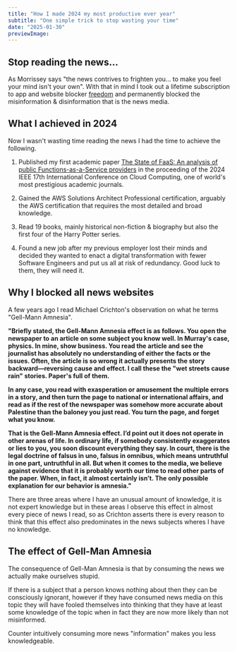 ```yaml
---
title: "How I made 2024 my most productive ever year"
subtitle: "One simple trick to stop wasting your time"
date: "2025-01-30"
previewImage:
---
```


## Stop reading the news...

As Morrissey says "the news contrives to frighten you... to make you feel your mind isn't your own". With that in mind I took out a lifetime subscription to app and website blocker [freedom](https://freedom.to/) and permanently blocked the misinformation & disinformation that is the news media.

## What I achieved in 2024

Now I wasn't wasting time reading the news I had the time to achieve the following.

1. Published my first academic paper [The State of FaaS: An analysis of public Functions-as-a-Service providers](https://arxiv.org/abs/2408.03021) in the proceeding of the 2024 IEEE 17th International Conference on Cloud Computing, one of world's most prestigious academic journals.

2. Gained the AWS Solutions Architect Professional certification, arguably the AWS certification that requires the most detailed and broad knowledge.

3. Read 19 books, mainly historical non-fiction & biography but also the first four of the Harry Potter series.

4. Found a new job after my previous employer lost their minds and decided they wanted to enact a digital transformation with fewer Software Engineers and put us all at risk of redundancy. Good luck to them, they will need it.

## Why I blocked all news websites

A few years ago I read Michael Crichton's observation on what he terms "Gell-Mann Amnesia".

**"Briefly stated, the Gell-Mann Amnesia effect is as follows. You open the newspaper to an article on some subject you know well. In Murray's case, physics. In mine, show business. You read the article and see the journalist has absolutely no understanding of either the facts or the issues. Often, the article is so wrong it actually presents the story backward—reversing cause and effect. I call these the "wet streets cause rain" stories. Paper's full of them.**

**In any case, you read with exasperation or amusement the multiple errors in a story, and then turn the page to national or international affairs, and read as if the rest of the newspaper was somehow more accurate about Palestine than the baloney you just read. You turn the page, and forget what you know.**

**That is the Gell-Mann Amnesia effect. I’d point out it does not operate in other arenas of
life. In ordinary life, if somebody consistently exaggerates or lies to you, you soon discount
everything they say. In court, there is the legal doctrine of falsus in uno, falsus in omnibus, which
means untruthful in one part, untruthful in all. But when it comes to the media, we believe
against evidence that it is probably worth our time to read other parts of the paper. When, in
fact, it almost certainly isn’t. The only possible explanation for our behavior is amnesia."**

There are three areas where I have an unusual amount of knowledge, it is not expert knowledge but in these areas I observe this effect in almost every piece of news I read, so as Crichton asserts there is every reason to think that this effect also predominates in the news subjects wheres I have no knowledge.

## The effect of Gell-Man Amnesia

The consequence of Gell-Man Amnesia is that by consuming the news we actually make ourselves stupid.

If there is a subject that a person knows nothing about then they can be consciously ignorant, however if they have consumed news media on this topic they will have fooled themselves into thinking that they have at least some knowledge of the topic when in fact they are now more likely than not misinformed.

Counter intuitively consuming more news "information" makes you less knowledgeable.
